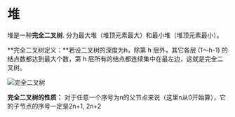 # 堆

堆是一种**完全二叉树**. 分为最大堆（堆顶元素最大）和最小堆（堆顶元素最小）。

**完全二叉树定义：**若设二叉树的深度为h，除第 h 层外，其它各层 (1～h-1) 的结点数都达到最大个数，第 h 层所有的结点都连续集中在最左边，这就是完全二叉树。

![完全二叉树](D:\Desktop\career\notes\figure\完全二叉树.png)

**完全二叉树的性质：** 对于任意一个序号为n的父节点来说（这里n从0开始算），它的子节点的序号一定是2n+1, 2n+2